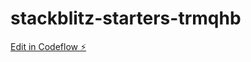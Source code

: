 # stackblitz-starters-trmqhb

[Edit in Codeflow ⚡️](https://stackblitz.com/~/github.com/Alqama-svg/stackblitz-starters-trmqhb)